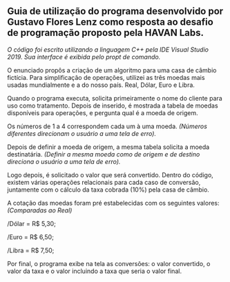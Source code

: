 Guia de utilização do programa desenvolvido por Gustavo Flores Lenz como resposta ao desafio de programação proposto pela HAVAN Labs.
-------------------------------------------------------------------------------------------------------------------------------------
_O código foi escrito utilizando a linguagem C++ pela IDE Visual Studio 2019._
_Sua interface é exibida pelo propt de comando._


O enunciado propôs a criação de um algoritmo para uma casa de câmbio fictícia.
Para simplificação de operações, utilizei as três moedas mais usadas mundialmente e a do nosso país.
Real, Dólar, Euro e Libra.

Quando o programa executa, solicita primeiramente o nome do cliente para uso como tratamento. Depois de inserido,
é mostrada a tabela de moedas disponíveis para operações, e pergunta qual é a moeda de origem.

Os números de 1 a 4 correspondem cada um à uma moeda.
_(Números diferentes direcionam o usuário a uma tela de erro)._

Depois de definir a moeda de origem, a mesma tabela solicita a moeda destinatária.
_(Definir a mesma moeda como de origem e de destino direciona o usuário a uma tela de erro)._

Logo depois, é solicitado o valor que será convertido.
Dentro do código, existem várias operações relacionais para cada caso de conversão, juntamente com o cálculo da taxa cobrada (10%) pela casa de câmbio.

A cotação das moedas foram pré estabelecidas com os seguintes valores:
_(Comparadas ao Real)_

/Dólar = R$ 5,30;

/Euro = R$ 6,50;

/Libra = R$ 7,50;


Por final, o programa exibe na tela as conversões: o valor convertido, o valor da taxa e o valor incluindo a taxa que seria o valor final.

